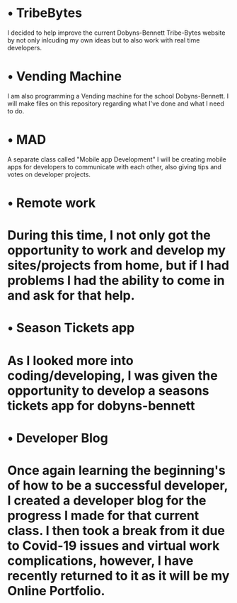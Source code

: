 <h1>• TribeBytes</h1>
  <p> I decided to help improve the current Dobyns-Bennett Tribe-Bytes website by not only inlcuding my own ideas but to also work with real time developers.</p>
<h1>• Vending Machine</h1>
  <p> I am also programming a Vending machine for the school Dobyns-Bennett. I will make files on this repository regarding what I've done and what I need to do.</p>
<h1>• MAD</h1>
 <p>  A separate class called "Mobile app Development" I will be creating mobile apps for developers to communicate with each other, also giving tips and votes on developer projects.</p>
<h1>• Remote work<h1>
  <p>During this time, I not only got the opportunity to work and develop my sites/projects from home, but if I had problems I had the ability to come in and ask for that help.<p>
<h1>• Season Tickets app<h1>
  <p>As I looked more into coding/developing, I was given the opportunity to develop a seasons tickets app for dobyns-bennett<p>
<h1>• Developer Blog<h1>
  <p>Once again learning the beginning's of how to be a successful developer, I created a developer blog for the progress I made for that current class. I then took a break from it due to Covid-19 issues and virtual work complications, however, I have recently returned to it as it will be my Online Portfolio.<p>
